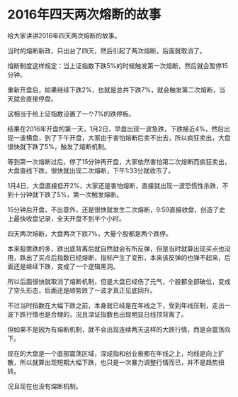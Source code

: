 # 2016年四天两次熔断的故事
[url]: (https://t.zsxq.com/vN7qRf6)

给大家讲讲2016年四天两次熔断的故事。

当时的熔断新政，只出台了四天，然后引起了两次熔断，后面就取消了。

熔断制度这样规定：当上证指数下跌5%的时候触发第一次熔断，然后就会暂停15分钟。

重新开盘后，如果继续下跌2%，也就是总共下跌7%，就会触发第二次熔断，当天就会直接停盘。

这相当于给上证指数设置了一个7%的跌停板。

结果在2016年开盘的第一天，1月2日，早盘出现一波急跌，下跌接近4%，然后出现一波横盘，到了下午开盘，大家由于害怕熔断后卖不出去，所以疯狂卖出，大盘很快就下跌了5%，触发了熔断机制。

等到第一次熔断过后，停了15分钟再开盘，大家依然害怕第二次熔断而疯狂卖出，大盘直线下跌，很快就出现二次熔断，下午1:33分就收市了。

1月4日，大盘直接低开2%，大家还是害怕熔断，直接就出现一波恐慌性杀跌，不到十分钟就下跌了5%，第一次触发熔断。

15分钟后开盘，不出意外，还是很快就发生二次熔断，9:59直接收盘，创造了史上最快收盘记录，全天开盘不到半个小时。

四天两次熔断，大盘两次下跌7%，大量个股都是两个跌停。

本来股票跌的多，跌出底背离后就自然就会有所反弹，但是当时就算出现买点也没用，跌出了买点后指数已经熔断，指标产生了变形，本来该反弹的也弹不起来，后面还是继续下跌，变成了一个逻辑黑洞。

所以后面很快就取消了熔断机制，但是大盘已经伤了元气，个股都全部破位，变成了空头形态，后面还是顺势跌了一波才真正见底回升。

不过当时指数在大幅下跌之前，本身就已经是在年线之下，受到年线压制，走出一波下跌行情也是合理的，况且深证指数也出现明显日线顶背离了。

但如果不是因为有熔断机制，就不会出现连续两天这样的大跌行情，而是会震荡向下。

现在的大盘是一个底部震荡区域，深成指和创业板都在年线之上，均线是向上扩散，所以就算出现短期大幅下跌，也只是一次暴力调整行情而已，并不是趋势扭转。

况且现在也没有熔断机制。